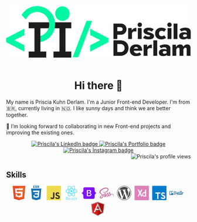 <div id="header">
<div align="center">
  <img src="https://github.com/pkderlam87/portfolio/blob/main/images/Logos/Logo%20Pee-%20font%20black%20and%20green%20-%20without%20background.png"     alt="Priscila's logo">
</div>
<br>
<div>
  <h1 align="center">Hi there 👋</h1>
  <p>My name is Priscia Kuhn Derlam. I'm a Junior Front-end Developer. I'm from 🇧🇷, currently living in 🇳🇴. I like sunny days and think we are better together.</p>
  <p>👯 I’m looking forward to collaborating in new Front-end projects and improving the existing ones.</p>
</div>
<div id="badges" align="center">
  <a href="https://www.linkedin.com/in/priscila-kuhn-derlam/">
    <img src="https://img.shields.io/badge/LinkedIn-blue?logo=linkedin&logoColor=white" alt="Priscila's LinkedIn badge">
  </a>
    <a href="https://www.pkderlam.one/portfolio">
    <img src="https://img.shields.io/badge/Portfolio-brightgreen?logo=%CF%80&logoColor=white"alt="Priscila's Portfolio badge">
  </a>
    <a href="https://www.instagram.com/prisciladerlam/">
    <img src="https://img.shields.io/badge/Instagram-orange?logo=instagram&logoColor=white" alt="Priscila's Instagram badge">
  </a>
</div>
<div id="views" align="right">
  <img src="https://komarev.com/ghpvc/?username=pkderlam87&style=flat-square&color=blue" alt=" Priscila's profile views"/>
</div>
</div>
<div id="main">
 <div id="skills">
   <h2>Skills</h2>
   <div id="skillsIcon" align="center">
     <img src="https://github.com/devicons/devicon/blob/master/icons/html5/html5-original.svg" title="HTML5" alt="HTML" width="40" height="40"/>&nbsp;
     <img src="https://github.com/devicons/devicon/blob/master/icons/css3/css3-plain-wordmark.svg"  title="CSS3" alt="CSS" width="40" height="40"/>&nbsp;
     <img src="https://github.com/devicons/devicon/blob/master/icons/javascript/javascript-original.svg" title="JavaScript" alt="JavaScript" width="40" height="40"/>&nbsp;
     <img src="https://github.com/devicons/devicon/blob/master/icons/react/react-original-wordmark.svg" title="React" alt="React" width="40" height="40"/>&nbsp;
   <img src="https://github.com/devicons/devicon/blob/master/icons/bootstrap/bootstrap-original.svg" title="Bootstrap" alt="Bootstrap" width="40" height="40"/>&nbsp;
   <img src="https://github.com/devicons/devicon/blob/master/icons/sass/sass-original.svg" title="sass" alt="sass" width="40" height="40"/>&nbsp;
   <img src="https://github.com/devicons/devicon/blob/master/icons/wordpress/wordpress-plain.svg" title="wordpress" alt="wordpress" width="40" height="40"/>&nbsp;
   <img src="https://github.com/devicons/devicon/blob/master/icons/xd/xd-plain.svg" title="Adobe Xd" alt="Adobe Xd" width="40" height="40"/>&nbsp;
   <img src="https://github.com/devicons/devicon/blob/master/icons/typescript/typescript-original.svg" title="typescript" alt="typescript" width="40" height="40"/>&nbsp;
   <img src="https://github.com/devicons/devicon/blob/master/icons/trello/trello-plain-wordmark.svg" title="trello" alt="trello" width="40" height="40"/>&nbsp;
   <img src="https://github.com/devicons/devicon/blob/master/icons/angularjs/angularjs-original.svg" title="Angular" alt="Angular" width="40" height="40"/>&nbsp;
   </div>
  </div>
<div id="about">
</div>
